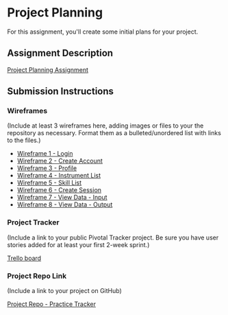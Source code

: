 # Project Planning
For this assignment, you'll create some initial plans for your project.

## Assignment Description
[Project Planning Assignment](https://education.launchcode.org/liftoff/assignments/planning/)

## Submission Instructions

### Wireframes

(Include at least 3 wireframes here, adding images or files to your the repository as necessary. Format them as a bulleted/unordered list with links to the files.)

* [Wireframe 1 - Login](https://github.com/rdubois46/liftoff-assignments/blob/master/Wireframe%201%20-%20Login.png)
* [Wireframe 2 - Create Account](https://github.com/rdubois46/liftoff-assignments/blob/master/Wireframe%202%20-%20Create%20Account.png)
* [Wireframe 3 - Profile](https://github.com/rdubois46/liftoff-assignments/blob/master/Wireframe%203%20-%20Profile.png)
* [Wireframe 4 - Instrument List](https://github.com/rdubois46/liftoff-assignments/blob/master/Wireframe%204%20-%20Instrument%20List.png)
* [Wireframe 5 - Skill List](https://github.com/rdubois46/liftoff-assignments/blob/master/Wireframe%205%20-%20Skill%20List.png)
* [Wireframe 6 - Create Session](https://github.com/rdubois46/liftoff-assignments/blob/master/Wireframe%206%20-%20Create%20Session.png)
* [Wireframe 7 - View Data - Input](https://github.com/rdubois46/liftoff-assignments/blob/master/Wireframe%207%20-%20View%20Data%20-%20Input.png)
* [Wireframe 8 - View Data - Output](https://github.com/rdubois46/liftoff-assignments/blob/master/Wireframe%208%20-%20View%20Data%20-%20Output.png)

### Project Tracker

(Include a link to your public Pivotal Tracker project. Be sure you have user stories added for at least your first 2-week sprint.)

[Trello board](https://trello.com/b/srtacm1R/rcd-launchcode-capstone)

### Project Repo Link

(Include a link to your project on GitHub)

[Project Repo - Practice Tracker](https://github.com/rdubois46/CapstoneRCD)
